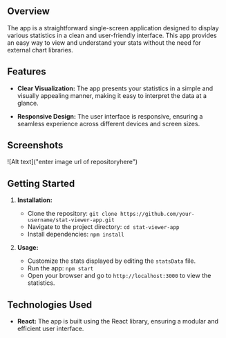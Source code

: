 

## Overview

The app is a straightforward single-screen application designed to display various statistics in a clean and user-friendly interface. This app provides an easy way to view and understand your stats without the need for external chart libraries.

## Features

- **Clear Visualization:** The app presents your statistics in a simple and visually appealing manner, making it easy to interpret the data at a glance.

- **Responsive Design:** The user interface is responsive, ensuring a seamless experience across different devices and screen sizes.

## Screenshots
![Alt text]("enter image url of repositoryhere") 

## Getting Started

1. **Installation:**
   - Clone the repository: `git clone https://github.com/your-username/stat-viewer-app.git`
   - Navigate to the project directory: `cd stat-viewer-app`
   - Install dependencies: `npm install`

2. **Usage:**
   - Customize the stats displayed by editing the `statsData` file.
   - Run the app: `npm start`
   - Open your browser and go to `http://localhost:3000` to view the statistics.

## Technologies Used

- **React:** The app is built using the React library, ensuring a modular and efficient user interface.
